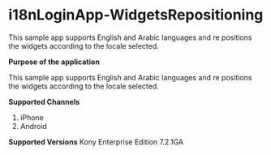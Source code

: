 # i18nLoginApp-WidgetsRepositioning
This sample app supports English and Arabic languages and re positions the widgets according to the locale selected.

**Purpose of the application**

This sample app supports English and Arabic languages and re positions the widgets according to the locale selected.

**Supported Channels**

1. iPhone
2. Android

**Supported Versions**
Kony Enterprise Edition 7.2.1GA

